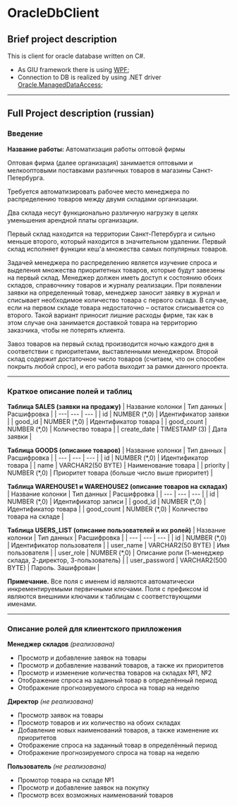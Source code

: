 # OracleDbClient
## Brief project description
This is client for oracle database written on C#. 
 - As GIU framework there is using [WPF](https://en.wikipedia.org/wiki/Windows_Presentation_Foundation); 
 - Connection to DB is realized by using .NET driver [Oracle.ManagedDataAccess](https://www.nuget.org/packages/Oracle.ManagedDataAccess/19.6.0);

---
## Full Project description (russian)
### Введение
**Название работы:** Автоматизация работы оптовой фирмы

Оптовая фирма (далее организация) занимается оптовыми и мелкооптовыми поставками различных товаров в магазины Санкт-Петербурга. 

Требуется автоматизировать рабочее место менеджера по распределению товаров между двумя складами организации. 

Два склада несут функционально различную нагрузку в целях уменьшения арендной платы организации. 

Первый склад находится на территории Санкт-Петербурга и сильно меньше второго, который находится в значительном удалении. 
Первый склад исполняет функции кеш'а множества самых популярных товаров. 

Задачей менеджера по распределению является изучение спроса и выделения множества приоритетных товаров, которые будут завезены на первый склад. 
Менеджер должен иметь доступ к состоянию обоих складов, справочнику товаров и журналу реализации. При появлении заявки на определенный товар, 
менеджер заносит заявку в журнал и списывает необходимое количество товара с первого склада. В случае, если на первом складе товара 
недостаточно – остаток списывается со второго. Такой вариант приносит лишние расходы фирме, так как в этом случае она занимается 
доставкой товара на территорию заказчика, чтобы не потерять клиента. 

Завоз товаров на первый склад производится ночью каждого дня в соответствии с приоритетами, выставленными менеджером. 
Второй склад содержит достаточное число товаров (считаем, что он способен покрыть любой спрос), и его работа 
выходит за рамки данного проекта.

---

### Краткое описание полей и таблиц
**Таблица SALES (заявки на продажу)**
| Название колонки | Тип данных |	Расшифровка |
| ---| --- | --- |
| id | NUMBER (\*,0) |	Идентификатор заявки |
| good_id | NUMBER (\*,0) |	Идентификатор товара |
| good_count | NUMBER (\*,0) |	Количество товара |
| create_date | TIMESTAMP (3) |	Дата заявки |

**Таблица GOODS (описание товаров)**
| Название колонки | Тип данных |	Расшифровка |
| --- | --- | --- |
| id	| NUMBER (\*,0) | Идентификатор товара |
| name | VARCHAR2(50 BYTE) |	Наименование товара |
| priority | NUMBER (\*,0) |	Приоритет товара (больше число выше приоритет) |

**Таблица WAREHOUSE1 и WAREHOUSE2 (описание товаров на складах)**
| Название колонки | Тип данных |	Расшифровка |
| --- | --- | --- |
| id	| NUMBER (\*,0) | Идентификатор записи |
| good_id | NUMBER (\*,0) |	Идентификатор товара |
| good_count | NUMBER (\*,0) |	Количество товара на складе |

**Таблица USERS_LIST (описание пользователей и их ролей)**
| Название колонки | Тип данных |	Расшифровка |
| --- | --- | --- |
| id | NUMBER (\*,0) |	Идентификатор пользователя |
| user_name | VARCHAR2(50 BYTE) |	Имя пользователя |
| user_role | NUMBER (\*,0) |	Описание роли (1-менеджер склада, 2-директор, 3-пользователь) |
| user_password | VARCHAR2(500 BYTE) |	Пароль. Зашифрован |

**Примечание.**
Все поля с именем id являются автоматически инкрементируемыми первичными ключами. Поля с 
префиксом id являются внешними ключами к таблицам с соответствующими именами.

--- 

### Описание ролей для клиентского прилложения
**Менеджер складов** _(реализована)_ 
 - Просмотр и добавление заявок на товары
 - Просмотр и добавление названий товаров, а также их приоритетов
 - Просмотр и изменение количества товаров на складах №1, №2
 - Отображение спроса на заданный товар в определённый период
 - Отображение прогнозируемого спроса на товар на неделю

**Директор** _(не реализована)_
 -	Просмотр заявок на товары
 -	Просмотр товаров и их количество на обоих складах
 - Добавление новых наименований товаров, а также изменение их приоритетов
 -	Отображение спроса на заданный товар в определённый период
 -	Отображение прогнозируемого спроса на товар на неделю

**Пользователь** _(не реализована)_
 - Промотор товара на складе №1
 - Просмотр и добавление заявок на покупку
 - Просмотр всех возможных наименований товаров

